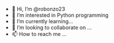 - 👋 Hi, I’m @robonzo23
- 👀 I’m interested in Python programming
- 🌱 I’m currently learning... 
- 💞️ I’m looking to collaborate on ...
- 📫 How to reach me ...

<!---
robonzo23/robonzo23 is a ✨ special ✨ repository because its `README.md` (this file) appears on your GitHub profile.
You can click the Preview link to take a look at your changes.
--->
